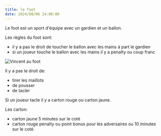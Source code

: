 ```yaml
---
title: le foot
date: 2024/08/06 14:00:00 
---
```


Le foot est un sport d'équipe avec un gardien et un ballon.

Les règles du foot sont:
* il y a pas le droit de toucher le ballon avec les mains à part le gardien
* si un joueur touche le ballon avec les mains il y a penalty ou coup franc

![Vincent au foot](images/2024-08-06/IMG_5946.JPG)

Il y a pas le droit de: 
* tirer les maillots
* de pousser
* de tacler

Si un joueur tacle il y a carton rouge ou carton jaune. 

Les carton:
* carton jaune 5 minutes sur le coté
* carton rouge penalty ou point bonus pour les adversaires ou 10 minutes sur le coté. 








